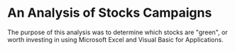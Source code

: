 # An Analysis of Stocks Campaigns
The purpose of this analysis was to determine which stocks are "green", or worth investing in using Microsoft Excel and Visual Basic for Applications.  
